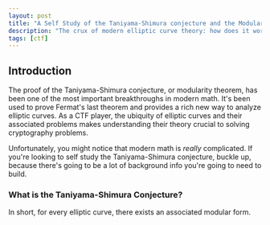 ```yaml
---
layout: post
title: "A Self Study of the Taniyama-Shimura conjecture and the Modularity Theorem"
description: "The crux of modern elliptic curve theory: how does it work?"
tags: [ctf]
---
```


## Introduction

The proof of the Taniyama-Shimura conjecture, or modularity theorem, has been one of the most important breakthroughs in modern math. It's been used to prove Fermat's last theorem and provides a rich new way to analyze elliptic curves. As a CTF player, the ubiquity of elliptic curves and their associated problems makes understanding their theory crucial to solving cryptography problems.

Unfortunately, you might notice that modern math is _really_ complicated. If you're looking to self study the Taniyama-Shimura conjecture, buckle up, because there's going to be a lot of background info you're going to need to build.

### What is the Taniyama-Shimura Conjecture?

In short, for every elliptic curve, there exists an associated modular form.
